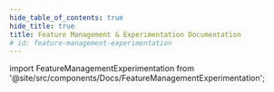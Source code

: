 ```yaml
---
hide_table_of_contents: true
hide_title: true
title: Feature Management & Experimentation Documentation
# id: feature-management-experimentation
---
```


<!-- # Feature Flags -->

<!-- Custom component -->

import FeatureManagementExperimentation from '@site/src/components/Docs/FeatureManagementExperimentation';

<FeatureManagementExperimentation />
